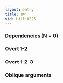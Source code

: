 ```yaml
---
layout: entry
title: གྲས་
vid: Hill:0225
---
```

### Dependencies (N = 0)


### Overt 1-2


### Overt 1-2-3


### Oblique arguments
